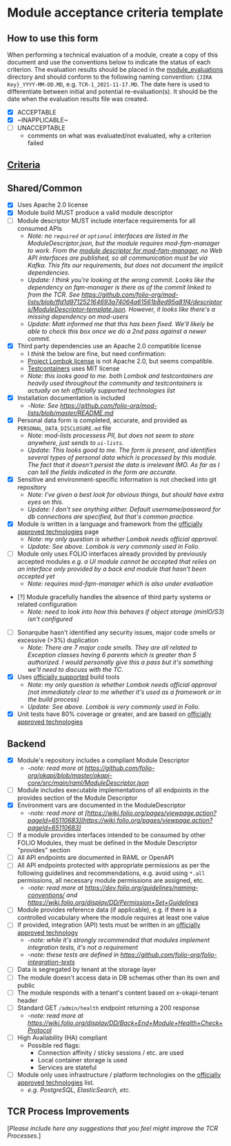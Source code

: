 # Module acceptance criteria template

## How to use this form
When performing a technical evaluation of a module, create a copy of this document and use the conventions below to indicate the status of each criterion.  The evaluation results should be placed in the [module_evaluations](https://github.com/folio-org/tech-council/tree/master/module_evaluations) directory and should conform to the following naming convention: `{JIRA Key}_YYYY-MM-DD.MD`, e.g. `TCR-1_2021-11-17.MD`.  The date here is used to differentiate between initial and potential re-evaluation(s).  It should be the date when the evaluation results file was created.

* [x] ACCEPTABLE
* [x] ~INAPPLICABLE~
* [ ] UNACCEPTABLE
  * comments on what was evaluated/not evaluated, why a criterion failed

## [Criteria](https://github.com/folio-org/tech-council/blob/7b10294a5c1c10c7e1a7c5b9f99f04bf07630f06/MODULE_ACCEPTANCE_CRITERIA.MD)

## Shared/Common
* [x] Uses Apache 2.0 license
* [x] Module build MUST produce a valid module descriptor
* [ ] Module descriptor MUST include interface requirements for all consumed APIs
  * _Note: no `required` or `optional` interfaces are listed in the ModuleDescriptor.json, but the module requires mod-fqm-manager to work. From the [module descriptor for mod-fqm-manager](https://github.com/folio-org/mod-fqm-manager/blob/63cd20e91a7b418e0ff38608588d0cb4eb0a3ef0/descriptors/ModuleDescriptor-template.json), no Web API interfaces are published, so all communication must be via Kafka. This fits our requirements, but does not document the implicit dependencies._
  * _Update: I think you're looking at the wrong commit.  Looks like the dependency on fqm-manager is there as of the commit linked to from the TCR.  See https://github.com/folio-org/mod-lists/blob/ffd1d971252164693a74064a61561b8ed95a81f4/descriptors/ModuleDescriptor-template.json.  However, it looks like there's a *missing dependency on mod-users*_
  * _Update: Matt informed me that this has been fixed.  We'll likely be able to check this box once we do a 2nd pass against a newer commit._
* [x] Third party dependencies use an Apache 2.0 compatible license
  * I _think_ the below are fine, but need confirmation:
  * [Project Lombok license](https://github.com/projectlombok/lombok/blob/master/LICENSE) is not Apache 2.0, but seems compatible.
  * [Testcontainers](https://raw.githubusercontent.com/testcontainers/testcontainers-java/main/LICENSE)  uses MIT license
  * _Note: this looks good to me.  both Lombok and testcontainers are heavily used throughout the community and testcontainers is actually on teh officially supported technologies list_
* [x] Installation documentation is included
  * -_Note: See https://github.com/folio-org/mod-lists/blob/master/README.md_
* [x] Personal data form is completed, accurate, and provided as `PERSONAL_DATA_DISCLOSURE.md` file
  * _Note: mod-lists processess PII, but does not seem to store anywhere, just sends to `ui-lists`._
  * _Update: This looks good to me.  The form is present, and identifies several types of personal data which is processed by this module.  The fact that it doesn't persist the data is irrelevant IMO.  As far as I can tell the fields indicated in the form are accurate._
* [x] Sensitive and environment-specific information is not checked into git repository
  * _Note: I've given a best look for obvious things, but should have extra eyes on this._
  * _Update: I don't see anything either.  Default username/password for db connections are specified, but that's common practice._
* [x] Module is written in a language and framework from the [officially approved technologies](https://wiki.folio.org/display/TC/Officially+Supported+Technologies) page
  * _Note: my only question is whether Lombok needs official approval._
  * _Update: See above.  Lombok is very commonly used in Folio._
* [ ] Module only uses FOLIO interfaces already provided by previously accepted modules _e.g. a UI module cannot be accepted that relies on an interface only provided by a back end module that hasn't been accepted yet_
  * _Note: requires mod-fqm-manager which is also under evaluation_
* [?] Module gracefully handles the absence of third party systems or related configuration
  * _Note: need to look into how this behaves if object storage (minIO/S3) isn't configured_
* [ ] Sonarqube hasn't identified any security issues, major code smells or excessive (>3%) duplication
  * _Note: There are 7 major code smells.  They are all related to Exception classes having 6 parents which is greater than 5 authorized.  I would personally give this a pass but it's something we'll need to discuss with the TC_. 
* [x] Uses [officially supported](https://wiki.folio.org/display/TC/Officially+Supported+Technologies) build tools
  * _Note: my only question is whether Lombok needs official approval (not immediately clear to me whether it's used as a framework or in the build process)_
  * _Update: See above.  Lombok is very commonly used in Folio._
* [x] Unit tests have 80% coverage or greater, and are based on [officially approved technologies](https://wiki.folio.org/display/TC/Officially+Supported+Technologies)

## Backend
* [x] Module's repository includes a compliant Module Descriptor
  * -_note: read more at https://github.com/folio-org/okapi/blob/master/okapi-core/src/main/raml/ModuleDescriptor.json_
* [ ] Module includes executable implementations of all endpoints in the provides section of the Module Descriptor
* [x] Environment vars are documented in the ModuleDescriptor
  * -_note: read more at [https://wiki.folio.org/pages/viewpage.action?pageId=65110683](https://wiki.folio.org/pages/viewpage.action?pageId=65110683)_
* [ ] If a module provides interfaces intended to be consumed by other FOLIO Modules, they must be defined in the Module Descriptor "provides" section
* [ ] All API endpoints are documented in RAML or OpenAPI
* [ ] All API endpoints protected with appropriate permissions as per the following guidelines and recommendations, e.g. avoid using `*.all` permissions, all necessary module permissions are assigned, etc.
  * -_note: read more at https://dev.folio.org/guidelines/naming-conventions/ and https://wiki.folio.org/display/DD/Permission+Set+Guidelines_
* [ ] Module provides reference data (if applicable), e.g. if there is a controlled vocabulary where the module requires at least one value
* [ ] If provided, integration (API) tests must be written in an [officially approved technology](https://wiki.folio.org/display/TC/Officially+Supported+Technologies)
  * -_note: while it's strongly recommended that modules implement integration tests, it's not a requirement_
  * -_note: these tests are defined in https://github.com/folio-org/folio-integration-tests_
* [ ] Data is segregated by tenant at the storage layer
* [ ] The module doesn't access data in DB schemas other than its own and public
* [ ] The module responds with a tenant's content based on x-okapi-tenant header
* [ ] Standard GET `/admin/health` endpoint returning a 200 response
  * -_note: read more at https://wiki.folio.org/display/DD/Back+End+Module+Health+Check+Protocol_
* [ ] High Availability (HA) compliant
  * Possible red flags:
    * Connection affinity / sticky sessions / etc. are used
    * Local container storage is used
    * Services are stateful
* [ ] Module only uses infrastructure / platform technologies on the [officially approved technologies](https://wiki.folio.org/display/TC/Officially+Supported+Technologies) list.
  * _e.g. PostgreSQL, ElasticSearch, etc._

## TCR Process Improvements
[_Please include here any suggestions that you feel might improve the TCR Processes._]

